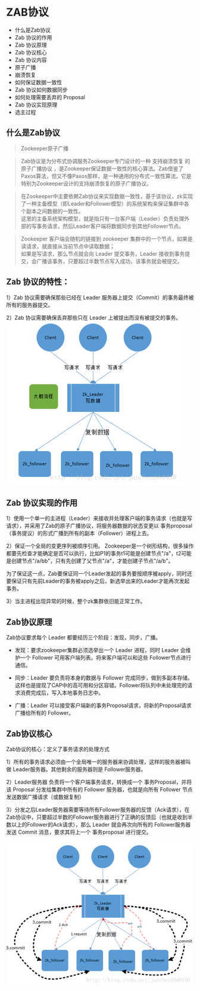 # ZAB协议

- 什么是Zab协议
- Zab 协议的作用
- Zab 协议原理
- Zab 协议核心
- Zab 协议内容
- 原子广播
- 崩溃恢复
- 如何保证数据一致性
- Zab 协议如何数据同步
- 如何处理需要丢弃的 Proposal
- Zab 协议实现原理
- 选主过程

## 什么是Zab协议
> Zookeeper原子广播  

> Zab协议是为分布式协调服务Zookeeper专门设计的一种 支持崩溃恢复 的 原子广播协议 ，是Zookeeper保证数据一致性的核心算法。Zab借鉴了Paxos算法，但又不像Paxos那样，是一种通用的分布式一致性算法。它是特别为Zookeeper设计的支持崩溃恢复的原子广播协议。

> 在Zookeeper中主要依赖Zab协议来实现数据一致性，基于该协议，zk实现了一种主备模型（即Leader和Follower模型）的系统架构来保证集群中各个副本之间数据的一致性。  
这里的主备系统架构模型，就是指只有一台客户端（Leader）负责处理外部的写事务请求，然后Leader客户端将数据同步到其他Follower节点。

> Zookeeper 客户端会随机的链接到 zookeeper 集群中的一个节点，如果是读请求，就直接从当前节点中读取数据；  
如果是写请求，那么节点就会向 Leader 提交事务，Leader 接收到事务提交，会广播该事务，只要超过半数节点写入成功，该事务就会被提交。

## Zab 协议的特性：
1）Zab 协议需要确保那些已经在 Leader 服务器上提交（Commit）的事务最终被所有的服务器提交。

2）Zab 协议需要确保丢弃那些只在 Leader 上被提出而没有被提交的事务。
![avatar](../../imgs/zab1.png)


## Zab 协议实现的作用

1）使用一个单一的主进程（Leader）来接收并处理客户端的事务请求（也就是写请求），并采用了Zab的原子广播协议，将服务器数据的状态变更以 事务proposal （事务提议）的形式广播到所有的副本（Follower）进程上去。

2）保证一个全局的变更序列被顺序引用。
Zookeeper是一个树形结构，很多操作都要先检查才能确定是否可以执行，比如P1的事务t1可能是创建节点"/a"，t2可能是创建节点"/a/bb"，只有先创建了父节点"/a"，才能创建子节点"/a/b"。

为了保证这一点，Zab要保证同一个Leader发起的事务要按顺序被apply，同时还要保证只有先前Leader的事务被apply之后，新选举出来的Leader才能再次发起事务。

3）当主进程出现异常的时候，整个zk集群依旧能正常工作。

## Zab协议原理
Zab协议要求每个 Leader 都要经历三个阶段：发现，同步，广播。

- 发现：要求zookeeper集群必须选举出一个 Leader 进程，同时 Leader 会维护一个 Follower 可用客户端列表。将来客户端可以和这些 Follower节点进行通信。

- 同步：Leader 要负责将本身的数据与 Follower 完成同步，做到多副本存储。这样也是提现了CAP中的高可用和分区容错。Follower将队列中未处理完的请求消费完成后，写入本地事务日志中。

- 广播：Leader 可以接受客户端新的事务Proposal请求，将新的Proposal请求广播给所有的 Follower。


## Zab协议核心
Zab协议的核心：定义了事务请求的处理方式

1）所有的事务请求必须由一个全局唯一的服务器来协调处理，这样的服务器被叫做 Leader服务器。其他剩余的服务器则是 Follower服务器。

2）Leader服务器 负责将一个客户端事务请求，转换成一个 事务Proposal，并将该 Proposal 分发给集群中所有的 Follower 服务器，也就是向所有 Follower 节点发送数据广播请求（或数据复制）

3）分发之后Leader服务器需要等待所有Follower服务器的反馈（Ack请求），在Zab协议中，只要超过半数的Follower服务器进行了正确的反馈后（也就是收到半数以上的Follower的Ack请求），那么 Leader 就会再次向所有的 Follower服务器发送 Commit 消息，要求其将上一个 事务proposal 进行提交。

![avatar](../../imgs/zab2.png)


